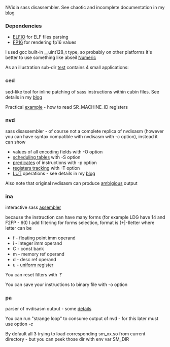 NVidia sass disassembler. See chaotic and incomplete documentation in my [blog](https://redplait.blogspot.com/search/label/cuda)

### Dependencies
* [ELFIO](https://github.com/serge1/ELFIO) for ELF files parsing
* [FP16](https://github.com/Maratyszcza/FP16) for rendering fp16 values

I used gcc built-in __uint128_t type, so probably on other platforms it's better to use something like abseil [Numeric](https://github.com/abseil/abseil-cpp/tree/master/absl/numeric)

As an illustration sub-dir [test](https://github.com/redplait/denvdis/tree/master/test) contains 4 small applications:
### ced
sed-like tool for inline patching of sass instructions within cubin files. See details in my [blog](https://redplait.blogspot.com/2025/07/ced-sed-like-cubin-editor.html)

Practical [example](https://redplait.blogspot.com/2025/09/practical-ced-usage-extracting-sm.html) - how to read SR_MACHINE_ID registers

### nvd
sass disassembler - of course not a complete replica of nvdisasm (however you can have syntax compatible with nvdisasm with -c option), instead it can show
 * values of all encoding fields with -O option
 * [scheduling tables](https://redplait.blogspot.com/2025/05/nvidia-sass-latency-tables.html) with -S option
 * [predicates](https://redplait.blogspot.com/2025/04/nvidia-sass-disassembler-part-6.html) of instructions with -p option
 * [registers tracking](https://redplait.blogspot.com/2025/07/sass-instructions-registers-tracking.html) with -T option
 * [LUT](https://forums.developer.nvidia.com/t/what-does-lop3-lut-mean-how-is-it-executed/227472) operations - see details in my [blog](https://redplait.blogspot.com/2025/07/sass-instructions-lut-operations.html)

Also note that original nvdisasm can produce [ambigious](https://redplait.blogspot.com/2025/06/curse-of-imad.html) output

### ina
interactive sass [assembler](https://redplait.blogspot.com/2025/05/nvidia-sass-assembler.html)

because the instruction can have many forms (for example LDG have 14 and F2FP - 60) I add filtering for forms selection, format is (+|-)letter where letter can be
 * f - floating point imm operand
 * i - integer imm operand
 * C - const bank
 * m - memory ref operand
 * d - desc ref operand
 * u - [uniform register](https://redplait.blogspot.com/2025/07/sass-instructions-uniform-registers.html)

You can reset filters with '!'

You can save your instructions to binary file with -o option

### pa
parser of nvdisasm output - some [details](https://redplait.blogspot.com/2025/06/nvdisasm-sass-parser.html)

You can run "strange loop" to consume output of nvd - for this later must use option *-c*

By default all 3 trying to load corresponding sm_xx.so from current directory - but you can peek those dir with env var SM_DIR
